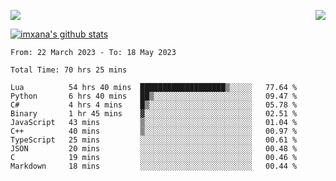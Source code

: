 <p>
  <a href="https://count.getloli.com/"><img src="https://count.getloli.com/get/@xana.readme?theme=moebooru-h"></a>
  <img src="https://weather-icon.journeyad.repl.co/@hangzhou?v=1" align="right">
</p>


<a href="https://github.com/imxana"><img align="center" src="https://github-readme-stats.vercel.app/api?username=imxana&show_icons=true&include_all_commits=true&hide_border=tru&custom_title=imxana%27s%20Github%20Stats" alt="imxana's github stats" /></a> 

<!--START_SECTION:waka-->

```text
From: 22 March 2023 - To: 18 May 2023

Total Time: 70 hrs 25 mins

Lua          54 hrs 40 mins  ███████████████████▒░░░░░   77.64 %
Python       6 hrs 40 mins   ██▒░░░░░░░░░░░░░░░░░░░░░░   09.47 %
C#           4 hrs 4 mins    █▒░░░░░░░░░░░░░░░░░░░░░░░   05.78 %
Binary       1 hr 45 mins    ▓░░░░░░░░░░░░░░░░░░░░░░░░   02.51 %
JavaScript   43 mins         ▒░░░░░░░░░░░░░░░░░░░░░░░░   01.04 %
C++          40 mins         ▒░░░░░░░░░░░░░░░░░░░░░░░░   00.97 %
TypeScript   25 mins         ░░░░░░░░░░░░░░░░░░░░░░░░░   00.61 %
JSON         20 mins         ░░░░░░░░░░░░░░░░░░░░░░░░░   00.48 %
C            19 mins         ░░░░░░░░░░░░░░░░░░░░░░░░░   00.46 %
Markdown     18 mins         ░░░░░░░░░░░░░░░░░░░░░░░░░   00.44 %
```

<!--END_SECTION:waka-->
